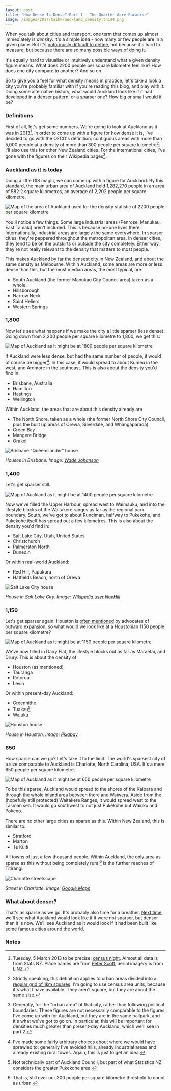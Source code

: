 ```yaml
---
layout: post
title: "How Dense Is Dense? Part 1 - The Quarter Acre Paradise"
image: /images/2017/taihk/auckland_density.tn144.png
---
```


When you talk about cities and transport, one term that comes up almost immediately is _density_. It's a simple idea - how many or few people are in a given place. But it's [notoriously difficult to define](http://transportblog.co.nz/2012/01/26/the-complexity-of-density/), not because it's hard to measure, but because there are [so many possible ways of doing it](http://transportblog.co.nz/2014/09/17/population-weighted-densities-in-new-zealand-and-australia/).

It's equally hard to visualise or intuitively understand what a given density figure means. What does 2200 people per square kilometre feel like? How does one city compare to another? And so on.

So to give you a feel for what density means in practice, let's take a look a city you're probably familiar with if you're reading this blog, and play with it. Doing some alternative history, what would Auckland look like if it had developed in a denser pattern, or a sparser one? How big or small would it be?

### Definitions

First of all, let's get some numbers. We're going to look at Auckland as it was in 2013[^1]. In order to come up with a figure for how dense it is, I've decided to go with the OECD's definition: contiguous areas with more than 5,000 people at a density of more than 300 people per square kilometre[^2]. I'll also use this for other New Zealand cities. For the international cities, I've gone with the figures on their Wikipedia pages[^3].

### Auckland as it is today

Doing a little GIS magic, we can come up with a figure for Auckland. By this standard, the main urban area of Auckland held 1,282,270 people in an area of 582.2 square kilometres, an average of 2,202 people per square kilometre.

![Map of the area of Auckland used for the density statistic of 2200 people per square kilometre](/images/2017/taihk/2200_auckland_large_view.png)

You'll notice a few things. Some large industrial areas (Penrose, Manukau, East Tamaki) aren't included. This is because no-one lives there. Internationally, industrial areas are largely the same everywhere. In sparser cities, they're peppered throughout the metropolitan area. In denser cities, they tend to be on the outskirts or outside the city completely. Either way, they're not really relevant to the density that matters to most people.

This makes Auckland by far the densest city in New Zealand, and about the same density as Melbourne. Within Auckland, some areas are more or less dense than this, but the most median areas, the most typical, are:

* South Auckland (the former Manukau City Council area) taken as a whole.
* Hillsborough
* Narrow Neck
* Saint Heliers
* Western Springs

### 1,800

Now let's see what happens if we make the city a little sparser (less dense). Going down from 2,200 people per square kilometre to 1,800, we get this:

![Map of Auckland as it might be at 1800 people per square kilometre](/images/2017/taihk/1800.png)

If Auckland were less dense, but had the same number of people, it would of course be bigger[^4]. In this case, it would spread to about Kumeu in the west, and Ardmore in the southeast. This is also about the density you'd find in:

* Brisbane, Australia
* Hamilton
* Hastings
* Wellington

Within Auckland, the areas that are about this density already are

* The North Shore, taken as a whole (the former North Shore City Council, plus the built up areas of Orewa, Silverdale, and Whangaparaoa)
* Green Bay
* Mangere Bridge
* Orakei

![Brisbane "Queenslander" house](/images/2017/taihk/brisbane.jpg)

_Houses in Brisbane. Image: [Wade Johanson](https://commons.wikimedia.org/wiki/File:Queenslander_House_Brisbane1.jpg)_

### 1,400

Let's get sparser still.

![Map of Auckland as it might be at 1400 people per square kilometre](/images/2017/taihk/1400.png)

Now we've filled the Upper Harbour, spread west to Waimauku, and into the lifestyle blocks of the Waitakere ranges as far as the regional park boundary. South, we've got to about Runciman, halfway to Pukekohe, and Pukekohe itself has spread out a few kilometres. This is also about the density you'd find in:

* Salt Lake City, Utah, United States
* Christchurch
* Palmerston North
* Dunedin

Or within real-world Auckland:

* Red Hill, Papakura
* Hatfields Beach, north of Orewa

![Salt Lake City house](/images/2017/taihk/salt_lake_city.jpg)

_House in Salt Lake City. Image: [Wikipedia user NoeHill](https://upload.wikimedia.org/wikipedia/commons/0/0f/John_kelly_house_in_salt_lake_city.jpg)_

### 1,150

Let's get sparser again. Houston is [often mentioned](http://www.stuff.co.nz/business/industries/77529177/The-missing-piece-of-the-Auckland-housing-puzzle) by advocates of outward expansion, so what would we look like at a Houstonian 1150 people per square kilometre?

![Map of Auckland as it might be at 1150 people per square kilometre](/images/2017/taihk/1150.png)

We've now filled in Dairy Flat, the lifestyle blocks out as far as Maraetai, and Drury. This is about the density of 

* Houston (as mentioned)
* Tauranga
* Rotorua
* Levin

Or within present-day Auckland:

* Greenhithe
* Tuakau[^5]
* Waiuku

![Houston house](/images/2017/taihk/houston.jpg)

_House in Houston. Image: [Pixabay](https://pixabay.com/p-1703725/?no_redirect)_

### 650

How sparse can we go? Let's take it to the limit. The world's sparsest city of a size comparable to Auckland is Charlotte, North Carolina, USA. It's a mere 650 people per square kilometre.

![Map of Auckland as it might be at 650 people per square kilometre](/images/2017/taihk/650.png)

To be this sparse, Auckland would spread to the shores of the Kaipara and through the whole inland area between there and Waiwera. Aside from the (hopefully still protected) Waitakere Ranges, it would spread west to the Tasman sea. It would go southwest to not just Pukekohe but Waiuku and Pokeno. 

There are no other large cities as sparse as this. Within New Zealand, this is similar to:

* Stratford
* Marton
* Te Kuiti

All towns of just a few thousand people. Within Auckland, the only area as sparse as this without being completely rural[^6] is the further reaches of Titirangi.

![Charlotte streetscape](/images/2017/taihk/charlotte.jpg)

_Street in Charlotte. Image: [Google Maps](https://www.google.co.nz/maps)_

### What about denser?

That's as sparse as we go. It's probably also time for a breather. [Next time](/2018/02/how-dense-is-dense-p2/), we'll see what Auckland would look like if it were not sparser, but denser than it is now. We'll see Auckland as it would look if it had been built like some famous cities around the world.

### Notes

[^1]: Tuesday, 5 March 2013 to be precise: [census night](http://www.stats.govt.nz/Census/2013-census.aspx). Almost all data is from Stats NZ. Place names are from [Peter Scott](https://koordinates.com/layer/3657-nz-populated-places-points/), aerial imagery is from [LINZ](http://data.linz.govt.nz).

[^2]: Strictly speaking, this definition applies to urban areas divided into a [regular grid of 1km squares](http://ec.europa.eu/eurostat/statistics-explained/index.php/Urban-rural_typology#Definition_based_on_a_population_grid). I'm going to use census area units, because it's what I have available. They aren't square, but they are about the same size.

[^3]: Generally, for the "urban area" of that city, rather than following political boundaries. These figures are not necessarily comparable to the figures I've come up with for Auckland, but they are in the same ballpark, and it's what we've got to go on. In particular, this will be important for densities much greater than present-day Auckland, which we'll see in part 2.

[^4]: I've made some fairly arbitrary choices about where we would have sprawled to: generally I've avoided hills, already industrial areas and already existing rural towns. Again, this is just to get an idea.

[^5]: Not technically part of Auckland Council, but part of what Statistics NZ considers the greater Pukekohe area.

[^6]: That is, still over our 300 people per square kilometre threshold to count as urban.
